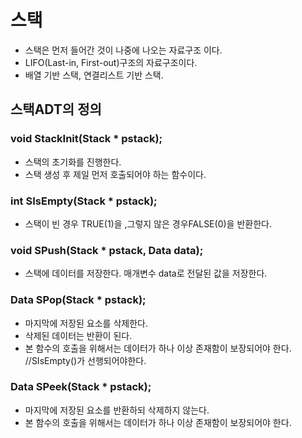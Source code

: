 # 스택
- 스택은 먼저 들어간 것이 나중에 나오는 자료구조 이다.
- LIFO(Last-in, First-out)구조의 자료구조이다.
- 배열 기반 스택, 연결리스트 기반 스택.


## 스택ADT의 정의
### void StackInit(Stack * pstack);
  - 스택의 초기화를 진행한다.
  - 스택 생성 후 제일 먼저 호출되어야 하는 함수이다.
### int SIsEmpty(Stack * pstack);
  - 스택이 빈 경우 TRUE(1)을 ,그렇지 않은 경우FALSE(0)을 반환한다.
### void SPush(Stack * pstack, Data data);
  - 스택에 데이터를 저장한다. 매개변수 data로 전달된 값을 저장한다.
### Data SPop(Stack * pstack);
  - 마지막에 저장된 요소를 삭제한다.
  - 삭제된 데이터는 반환이 된다.
  - 본 함수의 호출을 위해서는 데이터가 하나 이상 존재함이 보장되어야 한다. //SIsEmpty()가 선행되어야한다.
### Data SPeek(Stack * pstack);
  - 마지막에 저장된 요소를 반환하되 삭제하지 않는다.
  - 본 함수의 호출을 위해서는 데이터가 하나 이상 존재함이 보장되어야 한다.
